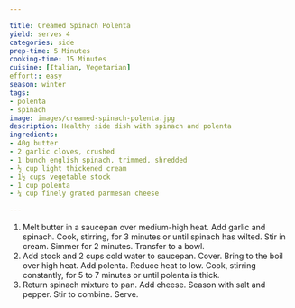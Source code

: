 ```yaml
---

title: Creamed Spinach Polenta
yield: serves 4
categories: side
prep-time: 5 Minutes
cooking-time: 15 Minutes
cuisine: [Italian, Vegetarian]
effort:: easy
season: winter
tags:
- polenta
- spinach
image: images/creamed-spinach-polenta.jpg
description: Healthy side dish with spinach and polenta
ingredients:
- 40g butter
- 2 garlic cloves, crushed
- 1 bunch english spinach, trimmed, shredded
- ½ cup light thickened cream
- 1½ cups vegetable stock
- 1 cup polenta
- ¼ cup finely grated parmesan cheese

---
```


1. Melt butter in a saucepan over medium-high heat. Add garlic and spinach. Cook, stirring, for 3 minutes or until spinach has wilted. Stir in cream. Simmer for 2 minutes. Transfer to a bowl.
2. Add stock and 2 cups cold water to saucepan. Cover. Bring to the boil over high heat. Add polenta. Reduce heat to low. Cook, stirring constantly, for 5 to 7 minutes or until polenta is thick.
3. Return spinach mixture to pan. Add cheese. Season with salt and pepper. Stir to combine. Serve.
